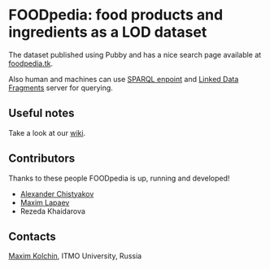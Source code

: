 # FOODpedia: food products and ingredients as a LOD dataset

The dataset published using Pubby and has a nice search page available at [foodpedia.tk](http://foodpedia.tk).

Also human and machines can use [SPARQL enpoint](http://foodpedia.tk/sparql) and [Linked Data Fragments](http://data.foodpedia.tk) server for querying.

## Useful notes

Take a look at our [wiki](https://github.com/ailabitmo/foodpedia/wiki).

## Contributors

Thanks to these people FOODpedia is up, running and developed!

* [Alexander Chistyakov](https://github.com/chistyakov)
* [Maxim Lapaev](https://github.com/m-lapaev)
* Rezeda Khaidarova

## Contacts

[Maxim Kolchin](http://kolchinmax.ru), ITMO University, Russia
